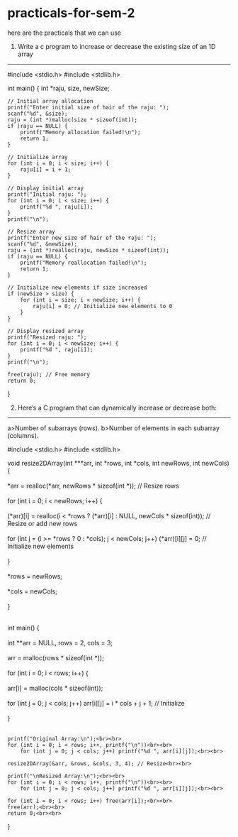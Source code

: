 # practicals-for-sem-2
here are the practicals that we can use

1. Write a c program to increase or decrease the existing size of an 1D array
----------------------------------------------------------------------------
#include <stdio.h>
#include <stdlib.h>

int main() {
    int *raju, size, newSize;

    // Initial array allocation
    printf("Enter initial size of hair of the raju: ");
    scanf("%d", &size);
    raju = (int *)malloc(size * sizeof(int));
    if (raju == NULL) {
        printf("Memory allocation failed!\n");
        return 1;
    }

    // Initialize array
    for (int i = 0; i < size; i++) {
        raju[i] = i + 1;
    }

    // Display initial array
    printf("Initial raju: ");
    for (int i = 0; i < size; i++) {
        printf("%d ", raju[i]);
    }
    printf("\n");

    // Resize array
    printf("Enter new size of hair of the raju: ");
    scanf("%d", &newSize);
    raju = (int *)realloc(raju, newSize * sizeof(int));
    if (raju == NULL) {
        printf("Memory reallocation failed!\n");
        return 1;
    }

    // Initialize new elements if size increased
    if (newSize > size) {
        for (int i = size; i < newSize; i++) {
            raju[i] = 0; // Initialize new elements to 0
        }
    }

    // Display resized array
    printf("Resized raju: ");
    for (int i = 0; i < newSize; i++) {
        printf("%d ", raju[i]);
    }
    printf("\n");

    free(raju); // Free memory
    return 0;
}

2. Here’s a C program that can dynamically increase or decrease both:
---------------------------------------------------------------------------
a>Number of subarrays (rows).
b>Number of elements in each subarray (columns).

#include <stdio.h>
#include <stdlib.h>

void resize2DArray(int ***arr, int *rows, int *cols, int newRows, int newCols) {<br><br>
    *arr = realloc(*arr, newRows * sizeof(int *)); // Resize rows<br><br>
    for (int i = 0; i < newRows; i++) {<br><br>
        (*arr)[i] = realloc(i < *rows ? (*arr)[i] : NULL, newCols * sizeof(int)); // Resize or add new rows<br><br>
        for (int j = (i >= *rows ? 0 : *cols); j < newCols; j++) (*arr)[i][j] = 0; // Initialize new elements<br><br>
    }<br><br>
    *rows = newRows;<br><br>
    *cols = newCols;<br><br>
}<br><br>

int main() {<br><br>
    int **arr = NULL, rows = 2, cols = 3;<br><br>
    arr = malloc(rows * sizeof(int *));<br><br>
    for (int i = 0; i < rows; i++) {<br><br>
        arr[i] = malloc(cols * sizeof(int));<br><br>
        for (int j = 0; j < cols; j++) arr[i][j] = i * cols + j + 1; // Initialize<br><br>
    }<br><br>

    printf("Original Array:\n");<br><br>
    for (int i = 0; i < rows; i++, printf("\n"))<br><br>
        for (int j = 0; j < cols; j++) printf("%d ", arr[i][j]);<br><br>

    resize2DArray(&arr, &rows, &cols, 3, 4); // Resize<br><br>

    printf("\nResized Array:\n");<br><br>
    for (int i = 0; i < rows; i++, printf("\n"))<br><br>
        for (int j = 0; j < cols; j++) printf("%d ", arr[i][j]);<br><br>

    for (int i = 0; i < rows; i++) free(arr[i]);<br><br>
    free(arr);<br><br>
    return 0;<br><br>
}<br><br>
